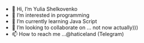 - 👋 Hi, I’m Yulia Shelkovenko
- 👀 I’m interested in programming
- 🌱 I’m currently learning Java Script
- 💞️ I’m looking to collaborate on ... not now actually)))
- 📫 How to reach me ...@haticeland (Telegram)

<!---
Haticeland/Haticeland is a ✨ special ✨ repository because its `README.md` (this file) appears on your GitHub profile.
You can click the Preview link to take a look at your changes.
--->
